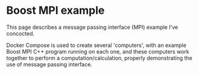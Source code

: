 # Boost MPI example

This page describes a message passing interface (MPI) example I've concocted.

Docker Compose is used to create several 'computers', with an example Boost MPI C++ program running on each one, and these computers work together to perform a computation/calculation, properly demonstrating the use of message passing interface.

